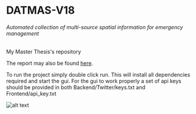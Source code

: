 # DATMAS-V18
###### Automated collection of multi-source spatial information for emergency management
My Master Thesis's repository

The report may also be found [here](https://uis.brage.unit.no/uis-xmlui/handle/11250/2567442).

To run the project simply double click run. This will install all dependencies required and start the gui. For the gui to work properly a set of api keys should be provided in both Backend/Twitter/keys.txt and Frontend/api_key.txt

![alt text](https://tenor.com/view/cat-keyboard-typing-gif-7358454.gif "Cat keyboard gif")
